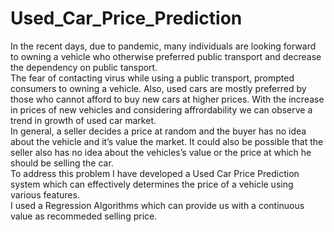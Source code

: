 # Used_Car_Price_Prediction
In the recent days, due to pandemic, many individuals are looking forward to owning a vehicle who otherwise preferred public transport and decrease the dependency on public tansport.<br>
The fear of contacting virus while using a public transport, prompted consumers to owning a vehicle.  Also, used cars are mostly preferred by those who cannot afford to buy new cars at higher prices. With the increase in prices of new vehicles and considering affrordability we can observe a trend in growth of used car market.<br>
In general, a seller decides a price at random and the buyer has no idea about the vehicle and it’s value the market. 
It could also be possible that the seller also has no idea about the vehicles’s value or the price at which he should be selling the car.<br>
To address this problem I have developed a Used Car Price Prediction system which can effectively determines the price of a vehicle using various features.<br>
I used a Regression Algorithms which can provide us with a continuous value as recommeded selling price.<br>
